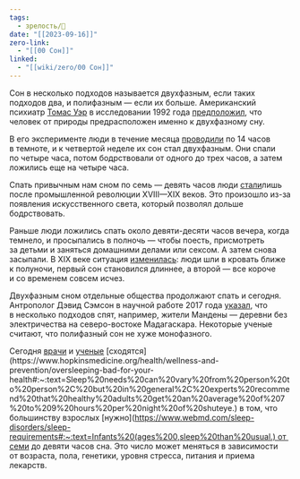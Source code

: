 ```yaml
---
tags:
  - зрелость/🌱
date: "[[2023-09-16]]"
zero-link:
  - "[[00 Сон]]"
linked:
  - "[[wiki/zero/00 Сон]]"
---
```

Сон в несколько подходов называется двухфазным, если таких подходов два, и полифазным — если их больше. Американский психиатр [Томас Уэр](Томас%20Уэр.md) в исследовании 1992 года [предположил](https://onlinelibrary.wiley.com/doi/abs/10.1111/j.1365-2869.1992.tb00019.x#:~:text=Results%20of%20a%20photoperiod%20experiment%20show%20that%20human%20sleep%20can%20be%20unconsolidated%20and%20polyphasic%2C%20like%20the%20sleep%20of%20other%20animals.), что человек от природы предрасположен именно к двухфазному сну.

В его эксперименте люди в течение месяца [проводили](https://www.sciencealert.com/humans-used-to-sleep-in-two-shifts-maybe-we-should-again#:~:text=In%20the%20early%201990s,with%20a%20biological%20basis.) по 14 часов в темноте, и к четвертой неделе их сон стал двухфазным. Они спали по четыре часа, потом бодрствовали от одного до трех часов, а затем ложились еще на четыре часа.

Спать привычным нам сном по семь — девять часов люди [стали](https://www.sleepfoundation.org/how-sleep-works/biphasic-sleep#:~:text=Researchers%20hypothesize%20that,second%20sleep%20phase.)лишь после промышленной революции XVIII—XIX веков. Это произошло из-за появления искусственного света, который позволял дольше бодрствовать.

Раньше люди ложились спать около девяти-десяти часов вечера, когда темнело, и просыпались в полночь — чтобы поесть, присмотреть за детьми и заняться домашними делами или сексом. А затем снова засыпали. В XIX веке ситуация [изменилась](https://ottawacitizen.com/health/the-history-of-insomnia-when-waking-up-in-the-middle-of-the-night-was-completely-normal#:~:text=%E2%80%9CArtificial%20light%20has,m.%20in%20winter.): люди шли в кровать ближе к полуночи, первый сон становился длиннее, а второй — все короче и со временем совсем исчез.

Двухфазным сном отдельные общества продолжают спать и сегодня. Антрополог Дэвид Сэмсон в научной работе 2017 года [указал](https://onlinelibrary.wiley.com/doi/abs/10.1002/ajhb.22979), что в несколько подходов спят, например, жители Мандены — деревни без электричества на северо-востоке Мадагаскара. Некоторые ученые считают, что полифазный сон не хуже монофазного.

Сегодня [врачи](https://www.cdc.gov/sleep/about_sleep/how_much_sleep.html#:~:text=Adult,8%20hours1) и [ученые](https://www.nhlbi.nih.gov/health/sleep/how-much-sleep#:~:text=Experts%20recommend%20that%20adults%20sleep%20between%207%20and%209%20hours%20a%20night.) [сходятся](https://www.hopkinsmedicine.org/health/wellness-and-prevention/oversleeping-bad-for-your-health#:~:text=Sleep%20needs%20can%20vary%20from%20person%20to%20person%2C%20but%20in%20general%2C%20experts%20recommend%20that%20healthy%20adults%20get%20an%20average%20of%207%20to%209%20hours%20per%20night%20of%20shuteye.) в том, что большинству взрослых [нужно](https://www.webmd.com/sleep-disorders/sleep-requirements#:~:text=Infants%20(ages%200,sleep%20than%20usual.) от семи до девяти часов сна. Это число может меняться в зависимости от возраста, пола, генетики, уровня стресса, питания и приема лекарств.